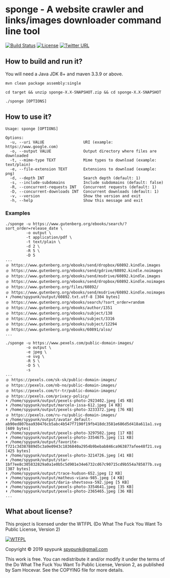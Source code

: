 # sponge - A website crawler and links/images downloader command line tool
[![Build Status](https://travis-ci.org/spypunk/sponge.svg?branch=master)](https://travis-ci.org/spypunk/sponge)
[![License](http://www.wtfpl.net/wp-content/uploads/2012/12/wtfpl-badge-4.png)](http://www.wtfpl.net/)
[![Twitter URL](https://img.shields.io/twitter/url/https/twitter.com/fold_left.svg?style=social&label=Follow)](https://twitter.com/spypunkk)
## How to build and run it?
You will need a Java JDK 8+ and maven 3.3.9 or above.
~~~
mvn clean package assembly:single

cd target && unzip sponge-X.X-SNAPSHOT.zip && cd sponge-X.X-SNAPSHOT

./sponge [OPTIONS]
~~~
## How to use it?
~~~
Usage: sponge [OPTIONS]

Options:
  -u, --uri VALUE                 URI (example: https://www.google.com)
  -o, --output VALUE              Output directory where files are downloaded
  -t, --mime-type TEXT            Mime types to download (example: text/plain)
  -e, --file-extension TEXT       Extensions to download (example: png)
  -d, --depth INT                 Search depth (default: 1)
  -s, --include-subdomains        Include subdomains (default: false)
  -R, --concurrent-requests INT   Concurrent requests (default: 1)
  -D, --concurrent-downloads INT  Concurrent downloads (default: 1)
  -v, --version                   Show the version and exit
  -h, --help                      Show this message and exit
~~~
### Examples
~~~
./sponge -u https://www.gutenberg.org/ebooks/search/?sort_order=release_date \
         -o output \
         -t application/pdf \
         -t text/plain \
         -d 2 \
         -R 5 \
         -D 5
...
﹫ https://www.gutenberg.org/ebooks/send/dropbox/60892.kindle.images
﹫ https://www.gutenberg.org/ebooks/send/gdrive/60892.kindle.noimages
﹫ https://www.gutenberg.org/ebooks/send/msdrive/60892.kindle.images
﹫ https://www.gutenberg.org/ebooks/send/dropbox/60892.kindle.noimages
﹫ https://www.gutenberg.org/files/60892/
﹫ https://www.gutenberg.org/ebooks/send/msdrive/60892.kindle.noimages
⬇ /home/spypunk/output/60892.txt.utf-8 [304 bytes]
﹫ https://www.gutenberg.org/ebooks/search/?sort_order=random
﹫ https://www.gutenberg.org/ebooks/author/1351
﹫ https://www.gutenberg.org/ebooks/subject/138
﹫ https://www.gutenberg.org/ebooks/subject/3316
﹫ https://www.gutenberg.org/ebooks/subject/12294
﹫ https://www.gutenberg.org/ebooks/60891/also/
...
~~~
~~~
./sponge -u https://www.pexels.com/public-domain-images/
         -o output \
         -e jpeg \
         -e svg \
         -R 5 \
         -D 5 \
         -s
...
﹫ https://pexels.com/sk-sk/public-domain-images/
﹫ https://pexels.com/nb-no/public-domain-images/
﹫ https://pexels.com/tr-tr/public-domain-images/
﹫ https://pexels.com/privacy-policy/
⬇ /home/spypunk/output/pexels-photo-2923402.jpeg [45 KB]
⬇ /home/spypunk/output/marcelo-issa-612.jpeg [4 KB]
⬇ /home/spypunk/output/pexels-photo-3233372.jpeg [76 KB]
﹫ https://pexels.com/ru-ru/public-domain-images/
⬇ /home/spypunk/output/avatar_default-ab90ed807baa930476cb5abc4b547f7190f19fb418dc3581e686d5d418a611a1.svg [609 bytes]
⬇ /home/spypunk/output/pexels-photo-3297502.jpeg [17 KB]
⬇ /home/spypunk/output/pexels-photo-3354675.jpeg [11 KB]
⬇ /home/spypunk/output/favorite-f721c3d387889d5c3a9e0943c1836840a2954b9bebab846ca963877afee48f21.svg [425 bytes]
⬇ /home/spypunk/output/pexels-photo-3214726.jpeg [41 KB]
⬇ /home/spypunk/output/star-1bf7ee8c305832829a0a1e0b5c5d901e34e6732cd67c90715cd9b554a785877b.svg [387 bytes]
⬇ /home/spypunk/output/trace-hudson-652.jpeg [2 KB]
⬇ /home/spypunk/output/matheus-viana-985.jpeg [4 KB]
⬇ /home/spypunk/output/daria-shevtsova-592.jpeg [5 KB]
⬇ /home/spypunk/output/pexels-photo-3354641.jpeg [35 KB]
⬇ /home/spypunk/output/pexels-photo-2365465.jpeg [36 KB]
...
~~~
## What about license?
This project is licensed under the WTFPL (Do What The Fuck You Want To Public License, Version 2)

[![WTFPL](http://www.wtfpl.net/wp-content/uploads/2012/12/logo-220x1601.png)](http://www.wtfpl.net/)

Copyright © 2019 spypunk [spypunk@gmail.com](mailto:spypunk@gmail.com)

This work is free. You can redistribute it and/or modify it under the terms of the Do What The Fuck You Want To Public License, Version 2, as published by Sam Hocevar. See the COPYING file for more details.
